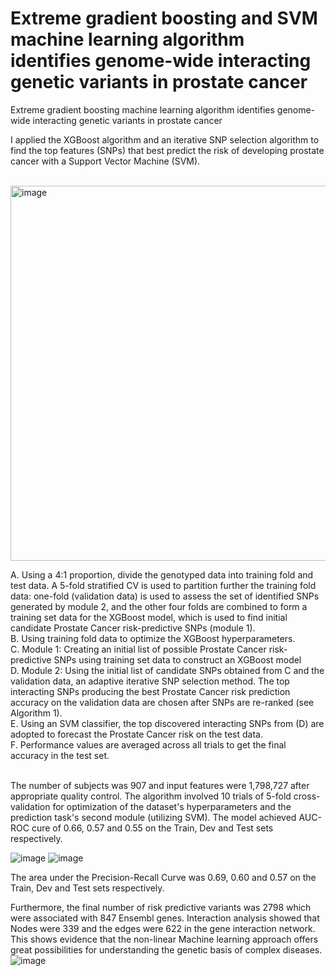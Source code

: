 # Extreme gradient boosting and SVM machine learning algorithm identifies genome-wide interacting genetic variants in prostate cancer


Extreme gradient boosting machine learning algorithm identifies genome-wide interacting genetic variants in prostate cancer  

I applied the XGBoost algorithm and an iterative SNP selection algorithm to find the top features (SNPs) that best predict the risk of developing prostate cancer with a Support Vector Machine (SVM). 


<BR>
<img width="600" alt="image" src="https://github.com/davidenoma/prostate_cancer_genetic_association_risk_pred/assets/24875399/e1af6399-5aa3-4775-8c7b-dd854a01ff8b">

A. Using a 4:1 proportion, divide the genotyped data into training fold and test data. A 5-fold stratified CV is used to partition further the training fold data: one-fold (validation data) is used to assess the set of identified SNPs generated by module 2, and the other four folds are combined to form a training set data for the XGBoost model, which is used to find initial candidate Prostate Cancer risk-predictive SNPs (module 1). <br>
B. Using training fold data to optimize the XGBoost hyperparameters. <br>
C.	Module 1: Creating an initial list of possible Prostate Cancer risk-predictive SNPs using training set data to construct an XGBoost model <br>
D. Module 2: Using the initial list of candidate SNPs obtained from C and the validation data, an adaptive iterative SNP selection method. The top interacting SNPs producing the best Prostate Cancer risk prediction accuracy on the validation data are chosen after SNPs are re-ranked (see Algorithm 1). <br>
E. Using an SVM classifier, the top discovered interacting SNPs from (D) are adopted to forecast the Prostate Cancer risk on the test data. <br>
F. Performance values are averaged across all trials to get the final accuracy in the test set. <br>

<br>
The number of subjects was 907 and input features were 1,798,727 after appropriate quality control. 
The algorithm involved 10 trials of 5-fold cross-validation for optimization of the dataset's hyperparameters and the prediction task's second module (utilizing SVM). The model achieved AUC-ROC cure of 0.66, 0.57 and 0.55 on the Train, Dev and Test sets respectively.

![image](https://user-images.githubusercontent.com/24875399/220415941-b333861f-bc6b-4d79-90a5-a5972e5ba8ca.png)
![image](https://user-images.githubusercontent.com/24875399/220415972-b626ac8c-e8da-451f-8889-7d61658e79cf.png)

The area under the Precision-Recall Curve was 0.69, 0.60 and 0.57 on the Train, Dev and Test sets respectively. 

Furthermore, the final number of risk predictive variants was 2798 which were associated with 847 Ensembl genes. Interaction analysis showed that Nodes were 339 and the edges were 622 in the gene interaction network. This shows evidence that the non-linear Machine learning approach offers great possibilities for understanding the genetic basis of complex diseases.
![image](https://user-images.githubusercontent.com/24875399/220415648-30ccfbf4-9dcb-4174-a0d3-f4d77b86d579.png)


